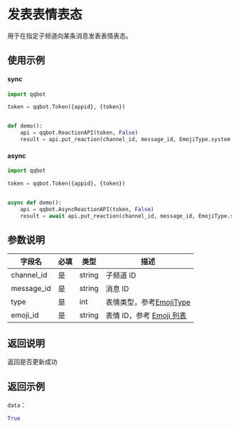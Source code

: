 # 发表表情表态

用于在指定子频道向某条消息发表表情表态。

## 使用示例

#### sync

```python
import qqbot

token = qqbot.Token({appid}, {token})


def demo():
    api = qqbot.ReactionAPI(token, False)
    result = api.put_reaction(channel_id, message_id, EmojiType.system, "4")
```

#### async

```python
import qqbot

token = qqbot.Token({appid}, {token})


async def demo():
    api = qqbot.AsyncReactionAPI(token, False)
    result = await api.put_reaction(channel_id, message_id, EmojiType.system, "4")
```

## 参数说明

| 字段名      | 必填 | 类型                                  | 描述                             |
| ----------- | ---- | ------------------------------------- | -------------------------------- |
| channel_id  | 是   | string                                | 子频道 ID |
| message_id  | 是   | string                                | 消息 ID                     |
| type        | 是   | int                                   | 表情类型，参考[EmojiType](../../model/emoji.md#EmojiType)                     |
| emoji_id    | 是   | string                                | 表情 ID，参考 [Emoji 列表](../../model/emoji.md#Emoji-列表) 

## 返回说明

返回是否更新成功

## 返回示例

`data`：

```Python
True
```
